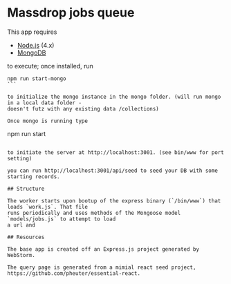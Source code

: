 # Massdrop jobs queue

This app requires

 * [Node.js](https://nodejs.org/en/) (4.x) 
 * [MongoDB](https://www.mongodb.com/download-center?jmp=nav#community) 
 
to execute; once installed, run 

````
npm run start-mongo
``` 

to initialize the mongo instance in the mongo folder. (will run mongo in a local data folder - 
doesn't futz with any existing data /collections) 

Once mongo is running type

````
npm run start
````

to initiate the server at http://localhost:3001. (see bin/www for port setting)

you can run http://localhost:3001/api/seed to seed your DB with some starting records.

## Structure

The worker starts upon bootup of the express binary (`/bin/www`) that loads `work.js`. That file
runs periodically and uses methods of the Mongoose model `models/jobs.js` to attempt to load
a url and 

## Resources

The base app is created off an Express.js project generated by WebStorm.

The query page is generated from a mimial react seed project, https://github.com/pheuter/essential-react. 
